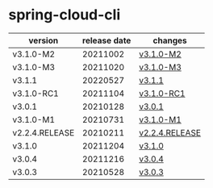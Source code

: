 # spring-cloud-cli

|    version     | release date |                    changes                     |
|----------------|--------------|------------------------------------------------|
| v3.1.0-M2      | 20211002     | [v3.1.0-M2](./v3.1.0-M2-20211002.md)           |
| v3.1.0-M3      | 20211020     | [v3.1.0-M3](./v3.1.0-M3-20211020.md)           |
| v3.1.1         | 20220527     | [v3.1.1](./v3.1.1-20220527.md)                 |
| v3.1.0-RC1     | 20211104     | [v3.1.0-RC1](./v3.1.0-RC1-20211104.md)         |
| v3.0.1         | 20210128     | [v3.0.1](./v3.0.1-20210128.md)                 |
| v3.1.0-M1      | 20210731     | [v3.1.0-M1](./v3.1.0-M1-20210731.md)           |
| v2.2.4.RELEASE | 20210211     | [v2.2.4.RELEASE](./v2.2.4.RELEASE-20210211.md) |
| v3.1.0         | 20211204     | [v3.1.0](./v3.1.0-20211204.md)                 |
| v3.0.4         | 20211216     | [v3.0.4](./v3.0.4-20211216.md)                 |
| v3.0.3         | 20210528     | [v3.0.3](./v3.0.3-20210528.md)                 |

